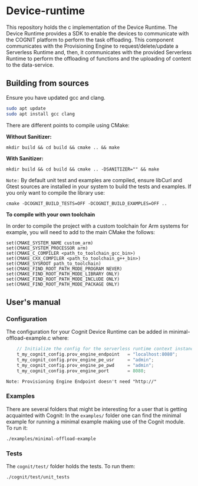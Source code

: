 # Device-runtime
This repository holds the c implementation of the Device Runtime. The Device Runtime provides a SDK to enable the devices to communicate with the COGNIT platform to perform the task offloading. This component communicates with the Provisioning Engine to request/delete/update a Serverless Runtime and, then, it communicates with the provided Serverless Runtime to perform the offloading of functions and the uploading of content to the data-service.

## Building from sources
Ensure you have updated gcc and clang.
```sh
sudo apt update
sudo apt install gcc clang
```

There are different points to compile using CMake:

**Without Sanitizer:**

	mkdir build && cd build && cmake .. && make
	
**With Sanitizer:**

    mkdir build && cd build && cmake .. -DSANITIZER="" && make


`Note:` By default unit test and examples are compiled, ensure libCurl and Gtest sources are installed in your system to build the tests and examples. If you only want to compile the library use:

    cmake -DCOGNIT_BUILD_TESTS=OFF -DCOGNIT_BUILD_EXAMPLES=OFF ..
    
**To compile with your own toolchain**

In order to compile the project with a custom toolchain for Arm systems for example, you will need to add to the main CMake the follows:
    
    set(CMAKE_SYSTEM_NAME custom_arm)
    set(CMAKE_SYSTEM_PROCESSOR arm)
    set(CMAKE_C_COMPILER <path_to_toolchain_gcc_bin>)
    set(CMAKE_CXX_COMPILER <path_to_toolchain_g++_bin>)
    set(CMAKE_SYSROOT path_to_toolchain)
    set(CMAKE_FIND_ROOT_PATH_MODE_PROGRAM NEVER)
    set(CMAKE_FIND_ROOT_PATH_MODE_LIBRARY ONLY)
    set(CMAKE_FIND_ROOT_PATH_MODE_INCLUDE ONLY)
    set(CMAKE_FIND_ROOT_PATH_MODE_PACKAGE ONLY)


## User's manual
### Configuration
The configuration for your Cognit Device Runtime can be added in minimal-offload-example.c where:

```c
    // Initialize the config for the serverless runtime context instance
    t_my_cognit_config.prov_engine_endpoint   = "localhost:8080";
    t_my_cognit_config.prov_engine_pe_usr     = "admin";
    t_my_cognit_config.prov_engine_pe_pwd     = "admin";
    t_my_cognit_config.prov_engine_port       = 8080;
```
`Note: Provisioning Engine Endpoint doesn't need "http://"`
### Examples
There are several folders that might be interesting for a user that is getting acquainted with Cognit:
In the `examples/` folder one can find the minimal example for running a minimal example making use of the Cognit module. To run it:

    ./examples/minimal-offload-example

### Tests
The `cognit/test/`  folder holds the tests. To run them:

    ./cognit/test/unit_tests

